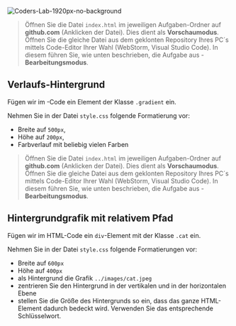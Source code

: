 ![Coders-Lab-1920px-no-background](https://user-images.githubusercontent.com/30623667/104709394-2cabee80-571f-11eb-9518-ea6a794e558e.png)



> Öffnen Sie die Datei `index.html` im jeweiligen Aufgaben-Ordner auf **github.com** (Anklicken der Datei). Dies dient als **Vorschaumodus**. 
> Öffnen Sie die gleiche Datei aus dem geklonten Repository Ihres PC´s mittels Code-Editor Ihrer Wahl (WebStorm, Visual Studio Code). In diesem führen Sie, wie unten beschrieben, die Aufgabe aus - **Bearbeitungsmodus**.

## Verlaufs-Hintergrund

Fügen wir im -Code ein Element der Klasse `.gradient` ein. 

Nehmen Sie in der Datei `style.css` folgende Formatierung vor:

* Breite auf `500px`,
* Höhe auf `200px`,
* Farbverlauf mit beliebig vielen Farben


> Öffnen Sie die Datei `index.html` im jeweiligen Aufgaben-Ordner auf **github.com** (Anklicken der Datei). Dies dient als **Vorschaumodus**. 
> Öffnen Sie die gleiche Datei aus dem geklonten Repository Ihres PC´s mittels Code-Editor Ihrer Wahl (WebStorm, Visual Studio Code). In diesem führen Sie, wie unten beschrieben, die Aufgabe aus - **Bearbeitungsmodus**.

## Hintergrundgrafik mit relativem Pfad

Fügen wir im HTML-Code ein `div`-Element mit der Klasse `.cat` ein. 

Nehmen Sie in der Datei `style.css` folgende Formatierungen vor:

* Breite auf `600px`
* Höhe auf `400px`
* als Hintergrund die Grafik `../images/cat.jpeg`
* zentrieren Sie den Hintergrund in der vertikalen und in der horizontalen Ebene
* stellen Sie die Größe des Hintergrunds so ein, dass das ganze HTML-Element dadurch bedeckt wird. Verwenden Sie das entsprechende Schlüsselwort.


